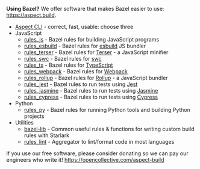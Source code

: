 **Using Bazel?**
We offer software that makes Bazel easier to use: <https://aspect.build>.

-   [Aspect CLI](https://github.com/aspect-build/aspect-cli) - correct, fast, usable: choose three
-   JavaScript
    -   [rules_js](https://github.com/aspect-build/rules_js) - Bazel rules for building JavaScript programs
    -   [rules_esbuild](https://github.com/aspect-build/rules_esbuild) - Bazel rules for [esbuild](https://esbuild.github.io) JS bundler
    -   [rules_terser](https://github.com/aspect-build/rules_terser) - Bazel rules for [Terser](https://terser.org) - a JavaScript minifier
    -   [rules_swc](https://github.com/aspect-build/rules_swc) - Bazel rules for [swc](https://swc.rs)
    -   [rules_ts](https://github.com/aspect-build/rules_ts) - Bazel rules for [TypeScript](http://typescriptlang.org)
    -   [rules_webpack](https://github.com/aspect-build/rules_webpack) - Bazel rules for [Webpack](https://webpack.js.org)
    -   [rules_rollup](https://github.com/aspect-build/rules_rollup) - Bazel rules for [Rollup](https://rollupjs.org) - a JavaScript bundler
    -   [rules_jest](https://github.com/aspect-build/rules_jest) - Bazel rules to run tests using [Jest](https://jestjs.io)
    -   [rules_jasmine](https://github.com/aspect-build/rules_jasmine) - Bazel rules to run tests using [Jasmine](https://jasmine.github.io/)
    -   [rules_cypress](https://github.com/aspect-build/rules_cypress) - Bazel rules to run tests using [Cypress](https://cypress.io)
-   Python
    -   [rules_py](https://github.com/aspect-build/rules_py) - Bazel rules for running Python tools and building Python projects
-   Utilities
    -   [bazel-lib](https://github.com/aspect-build/bazel-lib) - Common useful rules & functions for writing custom build rules with Starlark
    -   [rules_lint](https://github.com/aspect-build/rules_lint) - Aggregator to lint/format code in most languages

If you use our free software, please consider donating so we can pay our engineers who write it! https://opencollective.com/aspect-build
